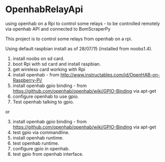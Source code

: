 # OpenhabRelayApi
using openhab on a Rpi to control some relays - to be controlled remotely via openhab API and connected to BomScraperPy


This project is to control some relays from openhab on a rpi.

Using default raspbian install as of 28/07/15 (installed from noobs1.4).

1. install noobs on sd card.
2. boot Rpi with sd card and install raspbian.
3. get wireless card working with Rpi
4. install openhab - from http://www.instructables.com/id/OpenHAB-on-Raspberry-Pi/
5. install openhab gpio binding - from https://github.com/openhab/openhab/wiki/GPIO-Binding via apt-get
6. configure openhab to use gpio.
7. Test openhab talking to gpio.


or

3. install openhab gpio binding - from https://github.com/openhab/openhab/wiki/GPIO-Binding via apt-get
4. test gpio via commandline.
5. install openhab runtime.
6. test openhab runtime.
7. configure gpio in openhab.
8. test gpio from openhab interface.